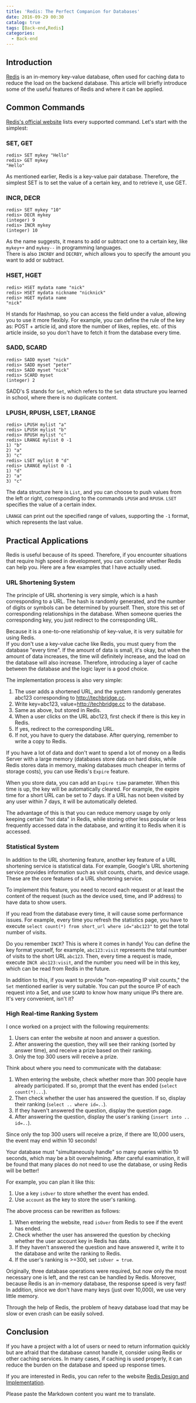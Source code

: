 ```yaml
---
title: 'Redis: The Perfect Companion for Databases'
date: 2016-09-29 00:30
catalog: true
tags: [Back-end,Redis]
categories:
  - Back-end
---
```

## Introduction
[Redis](http://redis.io/) is an in-memory key-value database, often used for caching data to reduce the load on the backend database. This article will briefly introduce some of the useful features of Redis and where it can be applied.

<!-- more -->

## Common Commands
[Redis's official website](http://redis.io/commands) lists every supported command. Let's start with the simplest:

### SET, GET

```
redis> SET mykey "Hello"
redis> GET mykey
"Hello"
```
As mentioned earlier, Redis is a key-value pair database. Therefore, the simplest SET is to set the value of a certain key, and to retrieve it, use GET.

### INCR, DECR

```
redis> SET mykey "10"
redis> DECR mykey
(integer) 9
redis> INCR mykey
(integer) 10
```

As the name suggests, it means to add or subtract one to a certain key, like `mykey++` and `mykey--` in programming languages.  
There is also `INCRBY` and `DECRBY`, which allows you to specify the amount you want to add or subtract.

### HSET, HGET

```
redis> HSET mydata name "nick"
redis> HSET mydata nickname "nicknick"
redis> HGET mydata name
"nick"
```

H stands for Hashmap, so you can access the field under a value, allowing you to use it more flexibly. For example, you can define the rule of the key as: POST + article id, and store the number of likes, replies, etc. of this article inside, so you don't have to fetch it from the database every time.

### SADD, SCARD

```
redis> SADD myset "nick"
redis> SADD myset "peter"
redis> SADD myset "nick"
redis> SCARD myset
(integer) 2
```

SADD's S stands for `Set`, which refers to the `Set` data structure you learned in school, where there is no duplicate content.

### LPUSH, RPUSH, LSET, LRANGE

```
redis> LPUSH mylist "a"
redis> LPUSH mylist "b"
redis> RPUSH mylist "c"
redis> LRANGE mylist 0 -1
1) "b"
2) "a"
3) "c"
redis> LSET mylist 0 "d"
redis> LRANGE mylist 0 -1
1) "d"
2) "a"
3) "c"
```

The data structure here is `List`, and you can choose to push values from the left or right, corresponding to the commands `LPUSH` and `RPUSH`. `LSET` specifies the value of a certain index.  

`LRANGE` can print out the specified range of values, supporting the `-1` format, which represents the last value.

## Practical Applications
Redis is useful because of its speed. Therefore, if you encounter situations that require high speed in development, you can consider whether Redis can help you. Here are a few examples that I have actually used.  

### URL Shortening System
The principle of URL shortening is very simple, which is a hash corresponding to a URL. The hash is randomly generated, and the number of digits or symbols can be determined by yourself. Then, store this set of corresponding relationships in the database. When someone queries the corresponding key, you just redirect to the corresponding URL.  

Because it is a one-to-one relationship of key-value, it is very suitable for using Redis.  
If you don't use a key-value cache like Redis, you must query from the database "every time". If the amount of data is small, it's okay, but when the amount of data increases, the time will definitely increase, and the load on the database will also increase. Therefore, introducing a layer of cache between the database and the logic layer is a good choice.  

The implementation process is also very simple:

1. The user adds a shortened URL, and the system randomly generates abc123 corresponding to http://techbridge.cc.
2. Write key=abc123, value=http://techbridge.cc to the database.
3. Same as above, but stored in Redis.
4. When a user clicks on the URL abc123, first check if there is this key in Redis.
5. If yes, redirect to the corresponding URL.
6. If not, you have to query the database. After querying, remember to write a copy to Redis.

If you have a lot of data and don't want to spend a lot of money on a Redis Server with a large memory (databases store data on hard disks, while Redis stores data in memory, making databases much cheaper in terms of storage costs), you can use Redis's `Expire` feature. 

When you store data, you can add an `Expire time` parameter. When this time is up, the key will be automatically cleared. For example, the expire time for a short URL can be set to 7 days. If a URL has not been visited by any user within 7 days, it will be automatically deleted. 

The advantage of this is that you can reduce memory usage by only keeping certain "hot data" in Redis, while storing other less popular or less frequently accessed data in the database, and writing it to Redis when it is accessed. 

### Statistical System
In addition to the URL shortening feature, another key feature of a URL shortening service is statistical data. For example, Google's URL shortening service provides information such as visit counts, charts, and device usage. These are the core features of a URL shortening service. 

To implement this feature, you need to record each request or at least the content of the request (such as the device used, time, and IP address) to have data to show users. 

If you read from the database every time, it will cause some performance issues. For example, every time you refresh the statistics page, you have to execute `select count(*) from short_url where id="abc123"` to get the total number of visits. 

Do you remember `INCR`? This is where it comes in handy! You can define the key format yourself, for example, `abc123:visit` represents the total number of visits to the short URL `abc123`. Then, every time a request is made, execute `INCR abc123:visit`, and the number you need will be in this key, which can be read from Redis in the future. 

In addition to this, if you want to provide "non-repeating IP visit counts," the `Set` mentioned earlier is very suitable. You can put the source IP of each request into a Set, and use `SCARD` to know how many unique IPs there are. It's very convenient, isn't it?

### High Real-time Ranking System
I once worked on a project with the following requirements:

1. Users can enter the website at noon and answer a question.
2. After answering the question, they will see their ranking (sorted by answer time), and receive a prize based on their ranking.
3. Only the top 300 users will receive a prize.

Think about where you need to communicate with the database:

1. When entering the website, check whether more than 300 people have already participated. If so, prompt that the event has ended (`select count(*)...`).
2. Then check whether the user has answered the question. If so, display their ranking (`select .. where id=..`).
3. If they haven't answered the question, display the question page.
4. After answering the question, display the user's ranking (`insert into .. id=..`).

Since only the top 300 users will receive a prize, if there are 10,000 users, the event may end within 10 seconds! 

Your database must "simultaneously handle" so many queries within 10 seconds, which may be a bit overwhelming. After careful examination, it will be found that many places do not need to use the database, or using Redis will be better! 

For example, you can plan it like this:

1. Use a key `isOver` to store whether the event has ended.
2. Use `account` as the key to store the user's ranking.

The above process can be rewritten as follows:

1. When entering the website, read `isOver` from Redis to see if the event has ended.
2. Check whether the user has answered the question by checking whether the user account key in Redis has data.
3. If they haven't answered the question and have answered it, write it to the database and write the ranking to Redis.
4. If the user's ranking is >=300, set `isOver = true`.

Originally, three database operations were required, but now only the most necessary one is left, and the rest can be handled by Redis. Moreover, because Redis is an in-memory database, the response speed is very fast! In addition, since we don't have many keys (just over 10,000), we use very little memory. 

Through the help of Redis, the problem of heavy database load that may be slow or even crash can be easily solved.

## Conclusion

If you have a project with a lot of users or need to return information quickly but are afraid that the database cannot handle it, consider using Redis or other caching services. In many cases, if caching is used properly, it can reduce the burden on the database and speed up response times. 

If you are interested in Redis, you can refer to the website [Redis Design and Implementation](http://redisbook.com/).

Please paste the Markdown content you want me to translate.
